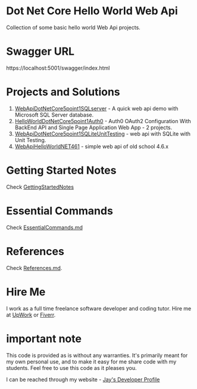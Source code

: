 # Dot Net Core Hello World Web Api

Collection of some basic hello world Web Api projects.

# Swagger URL

https://localhost:5001/swagger/index.html

# Projects and Solutions

1. [WebApiDotNetCore5point1SQLserver](WebApiDotNetCore5point1SQLserver) - A quick web api demo with Microsoft SQL Server database.
1. [HelloWorldDotNetCore5point1Auth0](HelloWorldDotNetCore5point1Auth0) - Auth0 OAuth2 Configuration With BackEnd API and Single Page Application Web App - 2 projects.
1. [WebApiDotNetCore5point1SQLiteUnitTesting](WebApiDotNetCore5point1SQLiteUnitTesting) - web api with SQLite with Unit Testing.
1. [WebApiHelloWorldNET461](WebApiHelloWorldNET461) - simple web api of old school 4.6.x

# Getting Started Notes

Check [GettingStartedNotes](GettingStartedNotes.md)

# Essential Commands

Check [EssentialCommands.md](EssentialCommands.md)

# References

Check [References.md](References.md).

# Hire Me

I work as a full time freelance software developer and coding tutor. Hire me at [UpWork](https://www.upwork.com/fl/vijayasimhabr) or [Fiverr](https://www.fiverr.com/jay_codeguy). 

# important note 

This code is provided as is without any warranties. It's primarily meant for my own personal use, and to make it easy for me share code with my students. Feel free to use this code as it pleases you.

I can be reached through my website - [Jay's Developer Profile](https://jay-study-nildana.github.io/developerprofile)